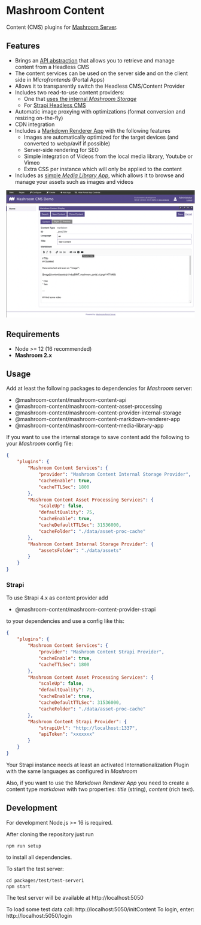 # Mashroom Content

Content (CMS) plugins for [Mashroom Server](https://www.mashroom-server.com).

## Features

 * Brings an [API abstraction](packages/mashroom-content-api/README.md) that allows you to retrieve and manage content from a Headless CMS
 * The content services can be used on the server side and on the client side in *Microfrontends* (Portal Apps)
 * Allows it to transparently switch the Headless CMS/Content Provider
 * Includes two read-to-use content providers:
     * One that [uses the internal _Mashroom Storage_](packages/mashroom-content-provider-internal-storage/README.md)
     * For [Strapi Headless CMS](packages/mashroom-content-provider-strapi/README.md)
 * Automatic image proxying with optimizations (format conversion and resizing on-the-fly)
 * CDN integration
 * Includes a [Markdown Renderer App](packages/mashroom-content-markdown-renderer-app/README.md) with the following features
     * Images are automatically optimized for the target devices (and converted to webp/avif if possible)
     * Server-side rendering for SEO
     * Simple integration of Videos from the local media library, Youtube or Vimeo
     * Extra CSS per instance which will only be applied to the content
 * Includes as [simple _Media Library App_](packages/mashroom-content-provider-strapi/README.md),
   which allows it to browse and manage your assets such as images and videos

![Screenshot](screenshot1.png)

## Requirements

 * Node >= 12 (16 recommended)
 * **Mashroom 2.x**

## Usage

Add at least the following packages to dependencies for _Mashroom_ server:

 * @mashroom-content/mashroom-content-api
 * @mashroom-content/mashroom-content-asset-processing
 * @mashroom-content/mashroom-content-provider-internal-storage
 * @mashroom-content/mashroom-content-markdown-renderer-app
 * @mashroom-content/mashroom-content-media-library-app

If you want to use the internal storage to save content add the following to your _Mashroom_ config file:

```json
{
    "plugins": {
        "Mashroom Content Services": {
            "provider": "Mashroom Content Internal Storage Provider",
            "cacheEnable": true,
            "cacheTTLSec": 1800
        },
        "Mashroom Content Asset Processing Services": {
            "scaleUp": false,
            "defaultQuality": 75,
            "cacheEnable": true,
            "cacheDefaultTTLSec": 31536000,
            "cacheFolder": "./data/asset-proc-cache"
        },
        "Mashroom Content Internal Storage Provider": {
            "assetsFolder": "./data/assets"
        }
    }
}
```

### Strapi

To use Strapi 4.x as content provider add

 * @mashroom-content/mashroom-content-provider-strapi

to your dependencies and use a config like this:

```json
{
    "plugins": {
        "Mashroom Content Services": {
            "provider": "Mashroom Content Strapi Provider",
            "cacheEnable": true,
            "cacheTTLSec": 1800
        },
        "Mashroom Content Asset Processing Services": {
            "scaleUp": false,
            "defaultQuality": 75,
            "cacheEnable": true,
            "cacheDefaultTTLSec": 31536000,
            "cacheFolder": "./data/asset-proc-cache"
        },
        "Mashroom Content Strapi Provider": {
            "strapiUrl": "http://localhost:1337",
            "apiToken": "xxxxxxx"
        }
    }
}
```

Your Strapi instance needs at least an activated Internationalization Plugin with the same languages as configured in _Mashroom_

Also, if you want to use the _Markdown Renderer App_ you need to create a content type _markdown_ with two properties: _title_ (string), _content_ (rich text).

## Development

For development Node.js >= 16 is required.

After cloning the repository just run

    npm run setup

to install all dependencies.

To start the test server:

    cd packages/test/test-server1
    npm start

The test server will be available at http://localhost:5050

To load some test data call: http://localhost:5050/initContent
To login, enter: http://localhost:5050/login

